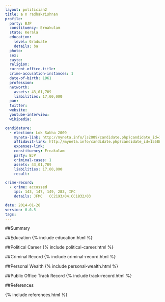 ```yaml
---
layout: politician2
title: a n radhakrishnan
profile: 
  party: BJP
  constituency: Ernakulam
  state: Kerala
  education: 
    level: Graduate
    details: ba
  photo: 
  sex: 
  caste: 
  religion: 
  current-office-title: 
  crime-accusation-instances: 1
  date-of-birth: 1961
  profession: 
  networth: 
    assets: 43,01,709
    liabilities: 17,00,000
  pan: 
  twitter: 
  website: 
  youtube-interview: 
  wikipedia: 

candidature: 
  - election: Lok Sabha 2009
    myneta-link: http://myneta.info/ls2009/candidate.php?candidate_id=1558
    affidavit-link: http://myneta.info/candidate.php?candidate_id=1558&scan=original
    expenses-link: 
    constituency: Ernakulam 
    party: BJP
    criminal-cases: 1
    assets: 43,01,709
    liabilities: 17,00,000
    result:  

crime-record: 
  - crime: accussed
    ipc: 143, 147, 149, 283, IPC
    details: JFMC	CC2193/04,CC1832/03 

date: 2014-01-28
version: 0.0.5
tags: 
---
```

##Summary


##Education
{% include education.html %}


##Political Career
{% include political-career.html %}


##Criminal Record
{% include criminal-record.html %}


##Personal Wealth
{% include personal-wealth.html %}


##Public Office Track Record
{% include track-record.html %}


##References


{% include references.html %}